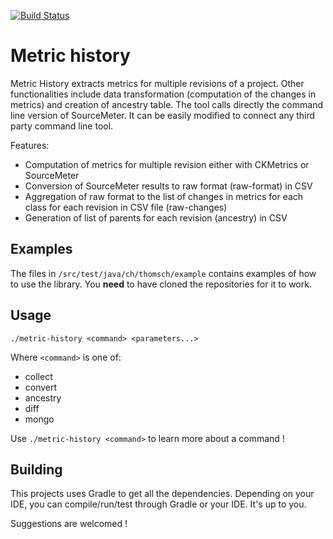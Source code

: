 [![Build Status](https://travis-ci.com/Thomsch/metric-history.svg?branch=master)](https://travis-ci.com/Thomsch/metric-history)
# Metric history
Metric History extracts metrics for multiple revisions of a project. Other functionalities include data transformation (computation of the changes in metrics) and creation of ancestry table.
The tool calls directly the command line version of SourceMeter. It can be easily modified to connect any third party command line tool.

Features:
* Computation of metrics for multiple revision either with CKMetrics or SourceMeter
* Conversion of SourceMeter results to raw format (raw-format) in CSV
* Aggregation of raw format to the list of changes in metrics for each class for each revision in CSV file (raw-changes)
* Generation of list of parents for each revision (ancestry) in CSV

## Examples
The files in `/src/test/java/ch/thomsch/example` contains examples of how to use the library. You **need** to have cloned the repositories for it to work.

## Usage
`./metric-history <command> <parameters...>`

Where `<command>` is one of:
* collect
* convert
* ancestry
* diff
* mongo

Use `./metric-history <command>` to learn more about a command !

## Building
This projects uses Gradle to get all the dependencies. Depending on your IDE, you can compile/run/test through Gradle or your IDE. It's up to you.

Suggestions are welcomed !
